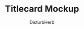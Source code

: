 ---
media: "images/art/disturbherb/parka_mockup.png"
title: Titlecard Mockup
author: DisturbHerb
desc: An unused titlecard mockup.
---